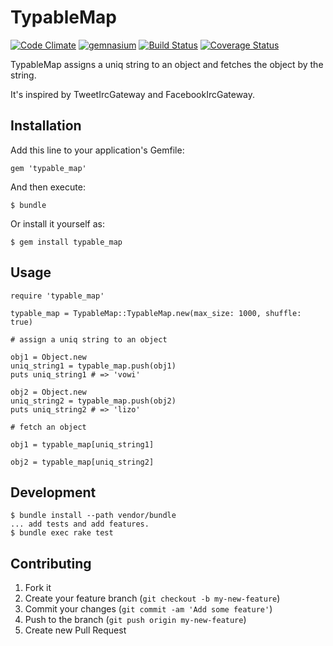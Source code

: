 # TypableMap 

[![Code Climate](https://codeclimate.com/github/yono/typable_map.png)](https://codeclimate.com/github/yono/typable_map) 
[![gemnasium](https://gemnasium.com/yono/typable_map.png)](https://gemnasium.com/yono/typable_map.png) 
[![Build Status](https://travis-ci.org/yono/typable_map.png?branch=master)](https://travis-ci.org/yono/typable_map)
[![Coverage Status](https://coveralls.io/repos/yono/typable_map/badge.png)](https://coveralls.io/r/yono/typable_map)

TypableMap assigns a uniq string to an object and fetches the object by the string.

It's inspired by TweetIrcGateway and FacebookIrcGateway.

## Installation

Add this line to your application's Gemfile:

    gem 'typable_map'

And then execute:

    $ bundle

Or install it yourself as:

    $ gem install typable_map

## Usage

    require 'typable_map'

    typable_map = TypableMap::TypableMap.new(max_size: 1000, shuffle: true)

    # assign a uniq string to an object

    obj1 = Object.new
    uniq_string1 = typable_map.push(obj1)
    puts uniq_string1 # => 'vowi'

    obj2 = Object.new
    uniq_string2 = typable_map.push(obj2)
    puts uniq_string2 # => 'lizo'

    # fetch an object

    obj1 = typable_map[uniq_string1]

    obj2 = typable_map[uniq_string2]

## Development

    $ bundle install --path vendor/bundle
    ... add tests and add features.
    $ bundle exec rake test

## Contributing

1. Fork it
2. Create your feature branch (`git checkout -b my-new-feature`)
3. Commit your changes (`git commit -am 'Add some feature'`)
4. Push to the branch (`git push origin my-new-feature`)
5. Create new Pull Request
